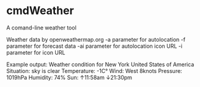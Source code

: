 cmdWeather
==========

A comand-line  weather tool

Weather data by openweathermap.org
-a parameter for autolocation
-f parameter for forecast data
-ai parameter for autolocation icon URL
-i parameter for icon URL

Example output:
Weather condition for New York United States of America
Situation: sky is clear
Temperature: -1C°
Wind: West 8knots
Pressure: 1019hPa
Humidity: 74%
Sun: ↑11:58am ↓21:30pm

